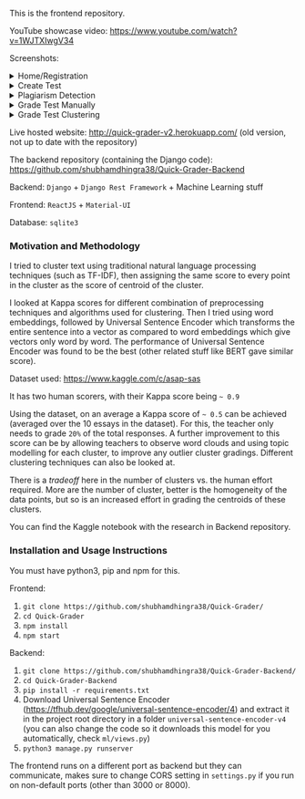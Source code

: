 
This is the frontend repository.

YouTube showcase video: https://www.youtube.com/watch?v=1WJTXIwgV34

Screenshots:
<details>
  <summary>Home/Registration</summary>
  <img src="https://raw.githubusercontent.com/shubhamdhingra38/Quick-Grader/master/Screenshots/home.png"/>
  <hr/>
  <img src="https://raw.githubusercontent.com/shubhamdhingra38/Quick-Grader/master/Screenshots/register.png"/>
  <hr/>
</details>

<details>
  <summary>Create Test</summary>
  <img src="https://raw.githubusercontent.com/shubhamdhingra38/Quick-Grader/master/Screenshots/create_test1.png"/>
  <hr/>
   <img src="https://raw.githubusercontent.com/shubhamdhingra38/Quick-Grader/master/Screenshots/create_test2.png"/>
  <hr/>
   <img src="https://raw.githubusercontent.com/shubhamdhingra38/Quick-Grader/master/Screenshots/create_test3.png"/>
   <hr/>
</details>

<details>
  <summary>Plagiarism Detection</summary>
  <img src="https://raw.githubusercontent.com/shubhamdhingra38/Quick-Grader/master/Screenshots/plagiarism1.png"/>
  <hr/>
  <img src="https://raw.githubusercontent.com/shubhamdhingra38/Quick-Grader/master/Screenshots/plagiarism2.png"/>
  <hr/>
</details>

<details>
  <summary>Grade Test Manually</summary>
  <img src="https://raw.githubusercontent.com/shubhamdhingra38/Quick-Grader/master/Screenshots/grade_manual.png"/>
  <hr/>
</details>

<details>
  <summary>Grade Test Clustering</summary>
  <img src="https://raw.githubusercontent.com/shubhamdhingra38/Quick-Grader/master/Screenshots/cluster.png"/>
  <hr/>
</details>



Live hosted website: http://quick-grader-v2.herokuapp.com/ (old version, not up to date with the repository)

The backend repository (containing the Django code): https://github.com/shubhamdhingra38/Quick-Grader-Backend

Backend: `Django` + `Django Rest Framework` + Machine Learning stuff

Frontend: `ReactJS` + `Material-UI`

Database: `sqlite3`


### Motivation and Methodology
I tried to cluster text using traditional natural language processing techniques (such as TF-IDF), then assigning the same score to every point in the cluster as the score of centroid of the cluster.

I looked at Kappa scores for different combination of preprocessing techniques and algorithms used for clustering. Then I tried using word embeddings, followed by Universal Sentence Encoder which transforms the entire sentence into a vector as compared to word embeddings which give vectors only word by word. The performance of Universal Sentence Encoder was found to be the best (other related stuff like BERT gave similar score).

Dataset used: https://www.kaggle.com/c/asap-sas

It has two human scorers, with their Kappa score being `~ 0.9`

Using the dataset, on an average a Kappa score of `~ 0.5` can be achieved (averaged over the 10 essays in the dataset). For this, the teacher only needs to grade `20%` of the total responses. A further improvement to this score can be by allowing teachers to observe word clouds and using topic modelling for each cluster, to improve any outlier cluster gradings. Different clustering techniques can also be looked at.

There is a *tradeoff* here in the number of clusters vs. the human effort required. More are the number of cluster, better is the homogeneity of the data points, but so is an increased effort in grading the centroids of these clusters.

You can find the Kaggle notebook with the research in Backend repository.


### Installation and Usage Instructions
You must have python3, pip and npm for this.

Frontend: 
1. `git clone https://github.com/shubhamdhingra38/Quick-Grader/`
2. `cd Quick-Grader`
3. `npm install`
4. `npm start`

Backend:
1. `git clone https://github.com/shubhamdhingra38/Quick-Grader-Backend/`
2. `cd Quick-Grader-Backend`
3. `pip install -r requirements.txt`
4. Download Universal Sentence Encoder (https://tfhub.dev/google/universal-sentence-encoder/4) and extract it in the project root directory in a folder `universal-sentence-encoder-v4` (you can also change the code so it downloads this model for you automatically, check `ml/views.py`)
5. `python3 manage.py runserver`

The frontend runs on a different port as backend but they can communicate, makes sure to change CORS setting in `settings.py` if you run on non-default ports (other than 3000 or 8000).







